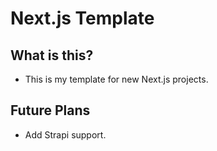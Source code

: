 # Next.js Template

## What is this?

- This is my template for new Next.js projects.

## Future Plans

- Add Strapi support.
